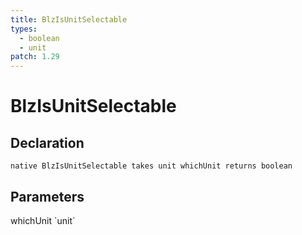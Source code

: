 ```yaml
---
title: BlzIsUnitSelectable
types:
  - boolean
  - unit
patch: 1.29
---
```


# BlzIsUnitSelectable

## Declaration

```
native BlzIsUnitSelectable takes unit whichUnit returns boolean
```

## Parameters
<dl>
  <dt>whichUnit `unit`</dt>
  <dd></dd>
</dl>